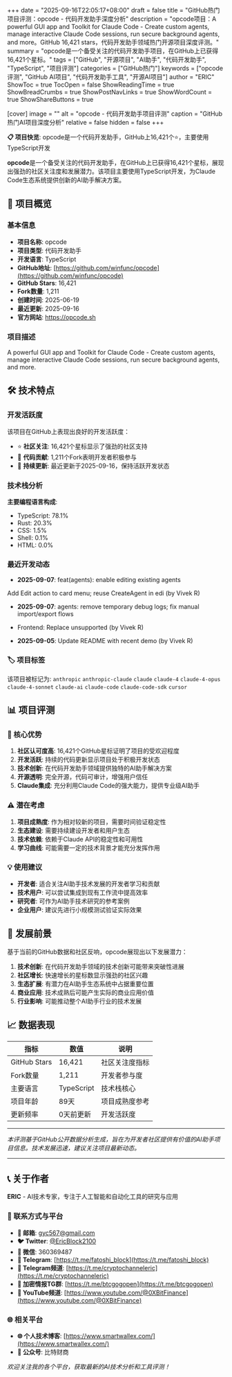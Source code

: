 +++
date = "2025-09-16T22:05:17+08:00"
draft = false
title = "GitHub热门项目评测：opcode - 代码开发助手深度分析"
description = "opcode项目：A powerful GUI app and Toolkit for Claude Code - Create custom agents, manage interactive Claude Code sessions, run secure background agents, and more。GitHub 16,421 stars，代码开发助手领域热门开源项目深度评测。"
summary = "opcode是一个备受关注的代码开发助手项目，在GitHub上已获得16,421个星标。"
tags = ["GitHub", "开源项目", "AI助手", "代码开发助手", "TypeScript", "项目评测"]
categories = ["GitHub热门"]
keywords = ["opcode评测", "GitHub AI项目", "代码开发助手工具", "开源AI项目"]
author = "ERIC"
ShowToc = true
TocOpen = false
ShowReadingTime = true
ShowBreadCrumbs = true
ShowPostNavLinks = true
ShowWordCount = true
ShowShareButtons = true

[cover]
image = ""
alt = "opcode - 代码开发助手项目评测"
caption = "GitHub热门AI项目深度分析"
relative = false
hidden = false
+++

**📋 项目快览**: opcode是一个代码开发助手，GitHub上16,421个⭐，主要使用TypeScript开发

**opcode**是一个备受关注的代码开发助手，在GitHub上已获得16,421个星标，展现出强劲的社区关注度和发展潜力。该项目主要使用TypeScript开发，为Claude Code生态系统提供创新的AI助手解决方案。

## 🎯 项目概览

### 基本信息
- **项目名称**: opcode
- **项目类型**: 代码开发助手
- **开发语言**: TypeScript
- **GitHub地址**: [https://github.com/winfunc/opcode](https://github.com/winfunc/opcode)
- **GitHub Stars**: 16,421
- **Fork数量**: 1,211
- **创建时间**: 2025-06-19
- **最近更新**: 2025-09-16
- **官方网站**: https://opcode.sh

### 项目描述
A powerful GUI app and Toolkit for Claude Code - Create custom agents, manage interactive Claude Code sessions, run secure background agents, and more.

## 🛠️ 技术特点

### 开发活跃度
该项目在GitHub上表现出良好的开发活跃度：
- ⭐ **社区关注**: 16,421个星标显示了强劲的社区支持
- 🔄 **代码贡献**: 1,211个Fork表明开发者积极参与
- 📅 **持续更新**: 最近更新于2025-09-16，保持活跃开发状态

### 技术栈分析

**主要编程语言构成**:
- TypeScript: 78.1%
- Rust: 20.3%
- CSS: 1.5%
- Shell: 0.1%
- HTML: 0.0%


### 最近开发动态
- **2025-09-07**: feat(agents): enable editing existing agents

Add Edit action to card menu; reuse CreateAgent in edi (by Vivek R)
- **2025-09-07**: agents: remove temporary debug logs; fix manual import/export flows

- Frontend: Replace unsupported (by Vivek R)
- **2025-09-05**: Update README with recent demo (by Vivek R)


### 🏷️ 项目标签
该项目被标记为: `anthropic` `anthropic-claude` `claude` `claude-4` `claude-4-opus` `claude-4-sonnet` `claude-ai` `claude-code` `claude-code-sdk` `cursor`


## 📊 项目评测

### 🎯 核心优势
1. **社区认可度高**: 16,421个GitHub星标证明了项目的受欢迎程度
2. **开发活跃**: 持续的代码更新显示项目处于积极开发状态
3. **技术创新**: 在代码开发助手领域提供独特的AI助手解决方案
4. **开源透明**: 完全开源，代码可审计，增强用户信任
5. **Claude集成**: 充分利用Claude Code的强大能力，提供专业级AI助手

### ⚠️ 潜在考虑
1. **项目成熟度**: 作为相对较新的项目，需要时间验证稳定性
2. **生态建设**: 需要持续建设开发者和用户生态
3. **技术依赖**: 依赖于Claude API的稳定性和可用性
4. **学习曲线**: 可能需要一定的技术背景才能充分发挥作用

### 💡 使用建议
- **开发者**: 适合关注AI助手技术发展的开发者学习和贡献
- **技术用户**: 可以尝试集成到现有工作流中提高效率
- **研究者**: 可作为AI助手技术研究的参考案例
- **企业用户**: 建议先进行小规模测试验证实际效果

## 🔮 发展前景

基于当前的GitHub数据和社区反响，opcode展现出以下发展潜力：

1. **技术创新**: 在代码开发助手领域的技术创新可能带来突破性进展
2. **社区增长**: 快速增长的星标数显示强劲的社区兴趣
3. **生态扩展**: 有潜力在AI助手生态系统中占据重要位置
4. **商业应用**: 技术成熟后可能产生实际的商业应用价值
5. **行业影响**: 可能推动整个AI助手行业的技术发展

## 📈 数据表现

| 指标 | 数值 | 说明 |
|------|------|------|
| GitHub Stars | 16,421 | 社区关注度指标 |
| Fork数量 | 1,211 | 开发者参与度 |
| 主要语言 | TypeScript | 技术栈核心 |
| 项目年龄 | 89天 | 项目成熟度参考 |
| 更新频率 | 0天前更新 | 开发活跃度 |

---

*本评测基于GitHub公开数据分析生成，旨在为开发者社区提供有价值的AI助手项目信息。技术发展迅速，建议关注项目最新动态。*

---

## 📞 关于作者

**ERIC** - AI技术专家，专注于人工智能和自动化工具的研究与应用

### 🔗 联系方式与平台

- **📧 邮箱**: [gyc567@gmail.com](mailto:gyc567@gmail.com)
- **🐦 Twitter**: [@EricBlock2100](https://twitter.com/EricBlock2100)
- **💬 微信**: 360369487
- **📱 Telegram**: [https://t.me/fatoshi_block](https://t.me/fatoshi_block)
- **📢 Telegram频道**: [https://t.me/cryptochanneleric](https://t.me/cryptochanneleric)
- **👥 加密情报TG群**: [https://t.me/btcgogopen](https://t.me/btcgogopen)
- **🎥 YouTube频道**: [https://www.youtube.com/@0XBitFinance](https://www.youtube.com/@0XBitFinance)

### 🌐 相关平台

- **🌐 个人技术博客**: [https://www.smartwallex.com/](https://www.smartwallex.com/)
- **📖 公众号**: 比特财商

*欢迎关注我的各个平台，获取最新的AI技术分析和工具评测！*
